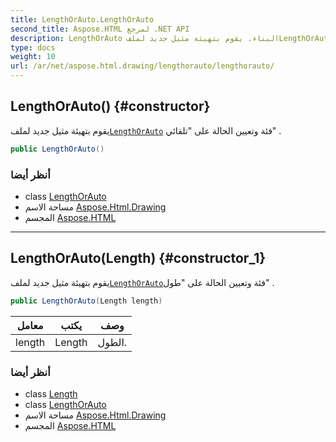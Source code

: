 ```yaml
---
title: LengthOrAuto.LengthOrAuto
second_title: Aspose.HTML لمرجع .NET API
description: LengthOrAuto البناء. يقوم بتهيئة مثيل جديد لملفLengthOrAuto فئة وتعيين الحالة على تلقائي .
type: docs
weight: 10
url: /ar/net/aspose.html.drawing/lengthorauto/lengthorauto/
---
```

## LengthOrAuto() {#constructor}

يقوم بتهيئة مثيل جديد لملف[`LengthOrAuto`](../) فئة وتعيين الحالة على "تلقائي" .

```csharp
public LengthOrAuto()
```

### أنظر أيضا

* class [LengthOrAuto](../)
* مساحة الاسم [Aspose.Html.Drawing](../../lengthorauto/)
* المجسم [Aspose.HTML](../../../)

---

## LengthOrAuto(Length) {#constructor_1}

يقوم بتهيئة مثيل جديد لملف[`LengthOrAuto`](../)فئة وتعيين الحالة على "طول" .

```csharp
public LengthOrAuto(Length length)
```

| معامل | يكتب | وصف |
| --- | --- | --- |
| length | Length | الطول. |

### أنظر أيضا

* class [Length](../../length/)
* class [LengthOrAuto](../)
* مساحة الاسم [Aspose.Html.Drawing](../../lengthorauto/)
* المجسم [Aspose.HTML](../../../)


